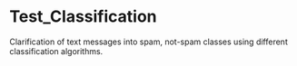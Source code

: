 # Test_Classification
Clarification of text messages into spam, not-spam classes using different classification algorithms. 
